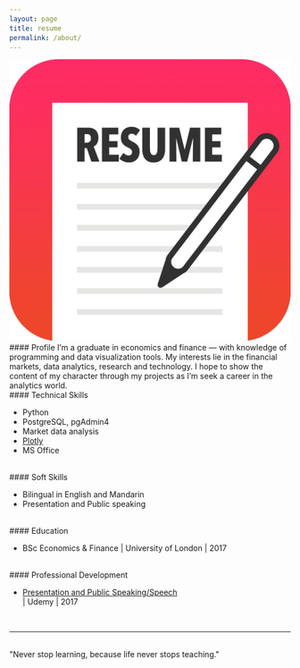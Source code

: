 ```yaml
---
layout: page
title: resume
permalink: /about/
---
```


<img class="col one right" src="/img/resume-icon-png-19025.png">

<br/>
#### Profile
I’m a graduate in economics and finance — with knowledge of programming and data visualization tools. My interests lie in the financial markets, data analytics, research and technology. I hope to show the content of my character through my projects as I’m seek a career in the analytics world.
<br/>
#### Technical Skills
<ul>
	<li>Python</li>
	<li>PostgreSQL, pgAdmin4</li>
	<li>Market data analysis</li>
	<li><a href="https://www.plotly.com" target="blank">Plotly</a></li>
	<li>MS Office</li>
</ul><br/>
#### Soft Skills
<ul>
	<li>Bilingual in English and Mandarin</li>
	<li>Presentation and Public speaking</li>
</ul><br/> 
#### Education
<ul>
	<li>BSc Economics & Finance | University of London | 2017</li>
</ul><br/> 
#### Professional Development
<ul>
	<li><a href="https://www.plotly.com" target="blank">Presentation and Public Speaking/Speech</a></li> | Udemy | 2017</li>
</ul><br/> 
<hr/>
<br/>
<span class="contacticon center">
	<a href="mailto:wilsonliaows@gmail.com"><i class="fa fa-paper-plane"></i></a>
	<a href="https://www.linkedin.com/in/wilsonliaows/" target="_blank"><i class="fa fa-linkedin"></i></a>
	<a href="https://www.dropbox.com/s/5rmy3njco3erj47/Wilson%20Liao%20Resume.docx?dl=0" target="_blank"><i class="fa fa-file-word-o"></i></a>
</span>

<div class="col three caption">
	"Never stop learning, because life never stops teaching."
</div>

